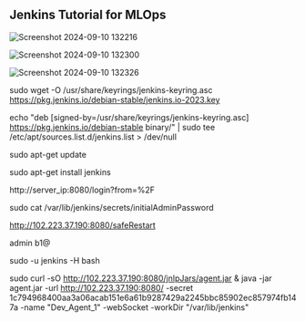 ## Jenkins Tutorial for MLOps

![Screenshot 2024-09-10 132216](https://github.com/user-attachments/assets/95dedcb5-da8b-4e7e-b0b8-bdb8ef76cd13)

![Screenshot 2024-09-10 132300](https://github.com/user-attachments/assets/9819ead5-5592-4b73-bfc2-bb61b9d5924e)

![Screenshot 2024-09-10 132326](https://github.com/user-attachments/assets/fd929d75-79d6-4abb-8569-b87b46222b60)

sudo wget -O /usr/share/keyrings/jenkins-keyring.asc \
https://pkg.jenkins.io/debian-stable/jenkins.io-2023.key

echo "deb [signed-by=/usr/share/keyrings/jenkins-keyring.asc] https://pkg.jenkins.io/debian-stable binary/" | sudo tee /etc/apt/sources.list.d/jenkins.list > /dev/null

sudo apt-get update

sudo apt-get install jenkins

http://server_ip:8080/login?from=%2F

sudo cat /var/lib/jenkins/secrets/initialAdminPassword

http://102.223.37.190:8080/safeRestart

admin b1@

sudo -u jenkins -H bash

sudo curl -sO http://102.223.37.190:8080/jnlpJars/agent.jar & java -jar agent.jar -url http://102.223.37.190:8080/ -secret 1c794968400aa3a06acab151e6a61b9287429a2245bbc85902ec857974fb147a -name "Dev_Agent_1" -webSocket -workDir "/var/lib/jenkins"
